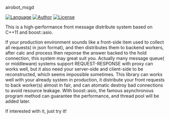 airobot_msgd

[![Language](https://img.shields.io/badge/Language-GCC-green.svg)](https://gcc.gnu.org/) 
[![Author](https://img.shields.io/badge/author-Nicol%20TAO-blue.svg)](https://taozj.org/) 
[![License](https://img.shields.io/badge/license-BSD-red.svg)](http://yanyiwu.mit-license.org)


This is a high-performance front message distribute system based on C++11 and boost::asio.

If your production environment sounds like a front-side item used to collect all requests( in json format), and then distributes them to backend workers, after calc and process then reponse the answer backed to the hold connection, this system may great suit you. 
Actually many message queue( or middleware) systems support REQUEST-RESPONSE with proxy can works well, but it also need your server-side and client-side to be reconstructed, which seems impossible sometimes. This library can works well with your already system in production, it distribute your front requests to back worker(s) almost in fair, and can atomatic destroy bad connections to avoid resource leakage. With boost::asio, the famous asynchronous program method can guarantee the performance, and thread pool will be added later.

If interested with it, just try it!